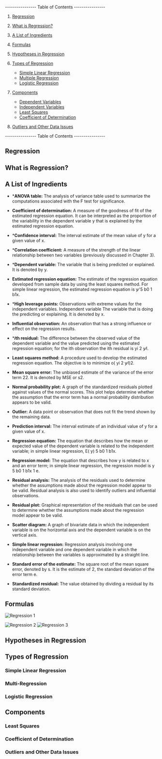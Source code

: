 ---------------- Table of Contents ---------------- 

1. [Regression](#regr)

3. [What is Regression?](#whatis)
4. [A List of Ingredients](#ingred) 
5. [Formulas](#formulas)
6. [Hypotheses in Regression](#hype)
   
5. [Types of Regression](#types)
	* [Simple Linear Regression](#slr)
	* [Multiple Regression](#multi)
	* [Logistic Regression](#logis)

6. [Components](#comp)
	* [Dependent Variables](#dv)
	* [Independent Variables](#iv)
	* [Least Squares](#least)
	* [Coefficient of Determination](#coef)

7.  [Outliers and Other Data Issues](#outliers)

---------------- Table of Contents ---------------- 

## <a id="regr"></a> Regression

## <a id="whatis"></a> What is Regression?
## <a id="ingred"></a> A List of Ingredients 

* ***ANOVA table:** The analysis of variance table used to summarize the computations associated with the F test for significance.

* **Coefficient of determination:** A measure of the goodness of fit of the estimated regression equation. It can be interpreted as the proportion of the variability in the dependent variable y that is explained by the estimated regression equation.

* ***Confidence interval:** The interval estimate of the mean value of y for a given value of x.

* ***Correlation coefficient:** A measure of the strength of the linear relationship between two variables (previously discussed in Chapter 3).

* ***Dependent variable:** The variable that is being predicted or explained. It is denoted by y.

* **Estimated regression equation:** The estimate of the regression equation developed from sample data by using the least squares method. For simple linear regression, the estimated regression equation is y⁄ 5 b0 1 b1x.

* ***High leverage points:** Observations with extreme values for the independent variables. Independent variable The variable that is doing the predicting or explaining. It is denoted by x.

* **Influential observation:** An observation that has a strong influence or effect on the regression results.

* ****i*th residual:** The difference between the observed value of the dependent variable and the value predicted using the estimated regression equation; for the ith observation the ith residual is yi 2 y⁄i.

* **Least squares method:** A procedure used to develop the estimated regression equation. The objective is to minimize o( yi 2 y⁄i)2.

* **Mean square error:** The unbiased estimate of the variance of the error term 2. It is denoted by MSE or s2.

* **Normal probability plot:** A graph of the standardized residuals plotted against values of the normal scores. This plot helps determine whether the assumption that the error term has a normal probability distribution appears to be valid.

* **Outlier:** A data point or observation that does not fit the trend shown by the remaining data.

* **Prediction interval:** The interval estimate of an individual value of y for a given value of x.

* **Regression equation:** The equation that describes how the mean or expected value of the dependent variable is related to the independent variable; in simple linear regression, E( y) 5 b0 1 b1x.

* **Regression model:** The equation that describes how y is related to x and an error term; in simple linear regression, the regression model is y 5 b0 1 b1x 1 e.

* **Residual analysis:** The analysis of the residuals used to determine whether the assumptions made about the regression model appear to be valid. Residual analysis is also used to identify outliers and influential observations.

* **Residual plot:** Graphical representation of the residuals that can be used to determine whether the assumptions made about the regression model appear to be valid.

* **Scatter diagram:** A graph of bivariate data in which the independent variable is on the horizontal axis and the dependent variable is on the vertical axis.

* **Simple linear regression:** Regression analysis involving one independent variable and one dependent variable in which the relationship between the variables is approximated by a straight line.

* **Standard error of the estimate:** The square root of the mean square error, denoted by s. It is the estimate of , the standard deviation of the error term e.

* **Standardized residual:** The value obtained by dividing a residual by its standard deviation.

## <a id="formulas"></a> Formulas

![Regression 1](/images/reg-1.png)

![Regression 2](/images/reg-2.png)
![Regression 3](/images/reg-3.png)

## <a id="hype"></a> Hypotheses in Regression
   
## <a id="types"></a> Types of Regression

### <a id="slr"></a> Simple Linear Regression
### <a id="multi"></a> Multi-Regression
### <a id="logis"></a> Logistic Regression


## <a id="comp"></a> Components
### <a id="least"></a> Least Squares
### <a id="coef"></a> Coefficient of Determination
### <a id="outliers"></a> Outliers and Other Data Issues